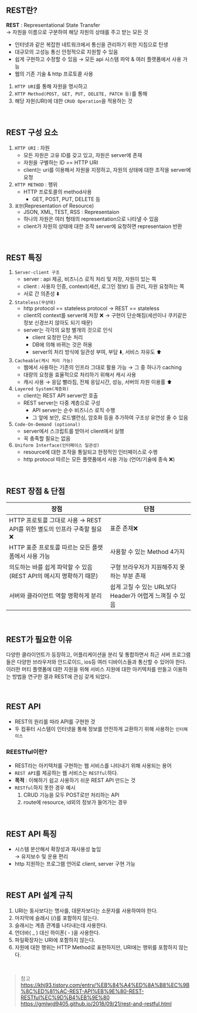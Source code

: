 ## REST란? 

**REST** : Representational State Transfer    
→ 자원을 이름으로 구분하여 해당 자원의 상태를 주고 받는 모든 것 

- 인터넷과 같은 복잡한 네트워크에서 통신을 관리하기 위한 지침으로 탄생
- 대규모의 고성능 통신 안정적으로 지원할 수 있음
- 쉽게 구현하고 수정할 수 있음 → 모든 api 시스템 파악 & 여러 플랫폼에서 사용 가능
- 웹의 기존 기술 & http 프로토콜 사용

1. `HTTP URI`를 통해 자원을 명시하고 
2. `HTTP Method(POST, GET, PUT, DELETE, PATCH 등)`를 통해 
3. 해당 자원(URI)에 대한 `CRUD Operation`을 적용하는 것 

</br>

## REST 구성 요소

1. `HTTP URI` : 자원 
    - 모든 자원은 고유 ID를 갖고 있고, 자원은 server에 존재
    - 자원을 구별하는 ID == HTTP URI
    - client는 uri를 이용해서 자원을 지정하고, 자원의 상태에 대한 조작을 server에 요청
2. `HTTP METHOD` : 행위 
    - HTTP 프로토콜의 method사용
      - GET, POST, PUT, DELETE 등
3. `표현`(Representation of Resource) 
    - JSON, XML, TEST, RSS : Representaion
    - 하나의 자원은 여러 형태의 representation으로 나타낼 수 있음
    - client가 자원의 상태에 대한 조작 server에 요청하면 representaion 반환

</br>

## REST 특징

1. `Server-client 구조` 
    - server : api 제공, 비즈니스 로직 처리 및 저장, 자원이 있는 쪽
    - client : 사용자 인증, context(세션, 로그인 정보) 등 관리, 자원 요청하는 쪽
    - 서로 간 의존성 ⬇️
2. `Stateless(무상태)`
    - http protocol == stateless protocol → REST == stateless
    - client의 context를 server에 저장 ❌ → 구현이 단순해짐(세션이나 쿠키같은 정보 신경쓰지 않아도 되기 때문) 
    - server는 각각의 요청 별개의 것으로 인식
        - client 요청만 단순 처리
        - DB에 의해 바뀌는 것은 허용
        - server의 처리 방식에 일관성 부여, 부담 ⬇️, 서비스 자유도 ⬆️
3. `Cacheable(캐시 처리 가능)`
    - 웹에서 사용하는 기존의 인프라 그대로 활용 가능 → 그 중 하나가 caching
    - 대량의 요청을 효율적으로 처리하기 위해서 캐시 사용
    - 캐시 사용 → 응답 빨라짐, 전체 응답시간, 성능, 서버의 자원 이용률 ⬆️
4. `Layered System(계층화)` 
    - client는 REST API server만 호출
    - REST server는 다중 계층으로 구성
      - API server는 순수 비즈니스 로직 수행 
      - 그 앞에 보안, 로드밸런싱, 암호화 등을 추가하여 구조상 유연성 줄 수 있음 
5. `Code-On-Demand (optional)`
    - server에서 스크립트를 받아서 client에서 실행
    - 꼭 충족할 필요는 없음
6. `Uniform Interface(인터페이스 일관성)`
    - resource에 대한 조작을 통일되고 한정적인 인터페이스로 수행
    - http protocol 따르는 모든 플랫폼에서 사용 가능 (언어/기술에 종속 ❌)

</br>

## REST 장점 & 단점 

|장점|단점|
|---|---|
|HTTP 프로토콜 그대로 사용 → REST API를 위한 별도의 인프라 구축할 필요 ❌|표준 존재❌|
|HTTP 표준 프로토콜 따르는 모든 플랫폼에서 사용 가능|사용할 수 있는 Method 4가지|
|의도하는 바를 쉽게 파악할 수 있음(REST API의 메시지 명확하기 때문) |구형 브라우저가 지원해주지 못하는 부분 존재 
|서버와 클라이언트 역할 명확하게 분리|쉽게 고칠 수 있는 URL보다 Header가 어렵게 느껴질 수 있음|

</br> 

## REST가 필요한 이유
다양한 클라이언트가 등장하고, 어플리케이션을 분리 및 통합하면서 최근 서버 프로그램들은 다양한 브라우저와 안드로이드, ios등 여러 디바이스들과 통신할 수 있어야 한다. 
이러한 머티 플랫폼에 대한 지원을 위해 서비스 지원에 대한 아키텍처를 만들고 이용하는 방법을 연구한 결과 REST에 관심 갖게 되었다. 

</br>

## REST API

- REST의 원리를 따라 API를 구현한 것
- 두 컴퓨터 시스템이 인터넷을 통해 정보를 안전하게 교환하기 위해 사용하는 `인터페이스`

### REESTful이란? 
- REST라는 아키텍처를 구현하는 웹 서비스를 나타내기 위해 사용되는 용어 
- `REST API`를 제공하는 웹 서비스는 `RESTful`하다. 
- **목적** : 이해하기 쉽고 사용하기 쉬운 REST API 만드는 것
- `RESTful`하지 못한 경우 예시
  1. CRUD 기능을 모두 POST로만 처리하는 API
  2. route에 resource, id외의 정보가 들어가는 경우 

</br>

## REST API 특징

- 시스템 분산해서 확장성과 재사용성 높임    
    → 유지보수 및 운용 편리   
- http 지원하는 프로그램 언어로 client, server 구현 가능

</br>

## REST API 설계 규칙 

1. URI는 동사보다는 명사를, 대문자보다는 소문자를 사용하여야 한다.
2. 마지막에 슬래시 (/)를 포함하지 않는다.
3. 슬래시는 계층 관계를 나타내는데 사용한다. 
4. 언더바( _ ) 대신 하이폰( - )을 사용한다. 
5. 파일확장자는 URI에 포함하지 않는다.
6. 자원에 대한 행위는 HTTP Method로 표현하지만, URI에는 행위를 포함하지 않는다.


</br>

> 참고         
> https://khj93.tistory.com/entry/%EB%84%A4%ED%8A%B8%EC%9B%8C%ED%81%AC-REST-API%EB%9E%80-REST-RESTful%EC%9D%B4%EB%9E%80     
> https://gmlwjd9405.github.io/2018/09/21/rest-and-restful.html
